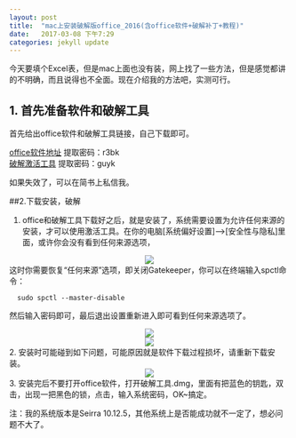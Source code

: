 ```yaml
---
layout: post
title:  "mac上安装破解版office_2016(含office软件+破解补丁+教程)"
date:   2017-03-08 下午7:29
categories: jekyll update
---
```


今天要填个Excel表，但是mac上面也没有装，网上找了一些方法，但是感觉都讲的不明确，而且说得也不全面。现在介绍我的方法吧，实测可行。

## 1. 首先准备软件和破解工具

首先给出office软件和破解工具链接，自己下载即可。

[office软件地址](https://pan.baidu.com/s/1jIwv4wQ)     提取密码：r3bk  
[破解激活工具](https://pan.baidu.com/s/1hrUFqkc)      提取密码：guyk

如果失效了，可以在简书上私信我。

##2.下载安装，破解


1. office和破解工具下载好之后，就是安装了，系统需要设置为允许任何来源的安装，才可以使用激活工具。在你的电脑[系统偏好设置]-->[安全性与隐私]里面，或许你会没有看到任何来源选项，
<center>
<img src="http://guohongwei719.github.io/images/20170308/1.png"/>
</center>
这时你需要恢复“任何来源”选项，即关闭Gatekeeper，你可以在终端输入spctl命令：

`  
sudo spctl --master-disable
`

 然后输入密码即可，最后退出设置重新进入即可看到任何来源选项了。
<center>
<img src="http://guohongwei719.github.io/images/20170308/2.png"/>
</center>
<center>
<img src="http://guohongwei719.github.io/images/20170308/3.png"/>
</center>
2. 安装时可能碰到如下问题，可能原因就是软件下载过程损坏，请重新下载安装。
<center>
<img src="http://guohongwei719.github.io/images/20170308/4.png"/>
</center>
3. 安装完后不要打开office软件，打开破解工具.dmg，里面有把蓝色的钥匙，双击，出现一把黑色的锁，点击，输入系统密码，OK~搞定。

注：我的系统版本是Seirra 10.12.5，其他系统上是否能成功就不一定了，想必问题不大了。








































































































































































































































































